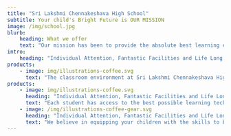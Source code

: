 ```yaml
---
title: "Sri Lakshmi Chennakeshava High School"
subtitle: Your child's Bright Future is OUR MISSION
image: /img/school.jpg
blurb:
    heading: What we offer
    text: "Our mission has been to provide the absolute best learning environment, coupled with educators who care and who are amongst the most highly qualified in their field. Sri Lakshmi Chennakeshava High School is a place of teaching excellence, where your children can feel at home while learning the skills that will help them thrive after their school years are over. As a parent, what more can you ask for? We equip your children for their chosen field of study and careers with lifelong learning skills."
intro:
    heading: "Individual Attention, Fantastic Facilities and Life Long Learning"
products:
    - image: img/illustrations-coffee.svg
      text: "The classroom environment at Sri Lakshmi Chennakeshava High School allows your childs’ educators to give them the time and attention that they need in order to succeed. We believe in keeping class numbers low to maximum learning potential."
products:
    - image: img/illustrations-coffee.svg
      heading: "Individual Attention, Fantastic Facilities and Life Long Learning"
      text: "Each student has access to the best possible learning technologies, as well having guest classes from industry professionals. We believe this better prepares your child for their careers or own businesses."
    - image: /img/illustrations-coffee-gear.svg
      heading: "Individual Attention, Fantastic Facilities and Life Long Learning"
      text: "We believe in equipping your children with the skills to be able to learn for the rest of their lives! By instilling in them a method of analytical thinking, we believe they will be able to be independent thinkers and be high performers in their chosen careers."
---
```


